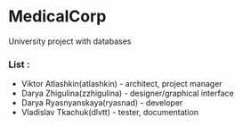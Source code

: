 # MedicalCorp
University project with databases

### List :
* Viktor Atlashkin(atlashkin) - architect, project manager
* Darya Zhigulina(zzhigulina) - designer/graphical interface
* Darya Ryasnyanskaya(ryasnad) - developer
* Vladislav Tkachuk(dlvtt) - tester, documentation

